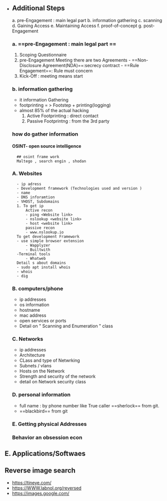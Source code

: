 - ## Additional Steps
    a. pre-Engagement : main legal part 
    b. information gathering
    c. scanning
    d. Gaining Access
    e. Maintaining Access
    f. proof-of-concept
    g. post-Engagement 
    ### a. ==pre-Engagement : main legal part ==
    1. Scoping Questionnaire
    2. pre-Engagement Meeting 
        there are two Agreements 
            - ==Non-Disclosure Agreement(NDA)==:secrecy contract 
            - ==Rule Engagement==: Rule must concern 
    3. Kick-Off  : meeting means start
    ### b. information gathering
    - it information Gathering 
    - footprinting = > Footstep + printing(logging)
    - almost 85% of the actual hacking 
        1. Active Footprinting : direct contact
        2. Passive Footprintng : from the 3rd party
    ### how do gather information 
    #### OSINT- open source intelligence 
        ## osint frame work
        Maltego , search engin , shodan
    ### A. Websites  
        - ip adress
        - Development framework (Technologies used and version )
        - name
        - DNS inforamtion 
        - VHOST, Subdomains
        1. To get ip 
            Active recon 
            - ping <Website link>
            - nslookup <website link>
            - host <website link>
            passive recon
            - www.nslookup.io
        To get development Framework
        - use simple browser extension
            - Wapplyzer 
            - Builtwith
        -Terminal tools
            - Whatweb
        Detail s about domains
        - sudo apt install whois
        - whois
        - dig
    ### B. computers/phone
    - ip addresses
    - os information
    - hostname
    - mac address
    - open services or ports
    - Detail on " Scanning and Enumeration " class
    ### C. Networks
    - ip addresses
    - Architecture
    - CLass and type of Netwrking
    - Subnets / vlans
    - Hosts on the Network
    - Strength and security of the network
    - detail on Network security class
    ### D. personal information 
    - full name : by phone number like True caller     ==sherlock== from git.
    - ==blackbird== from git
    ### E. Getting physical Addresses
    ### Behavior an obsession econ
## E. Applications/Softwaes
## Reverse image search 
- https://tineye.com/
- https://WWW.labnol.org/reversed
- https://images.google.com/